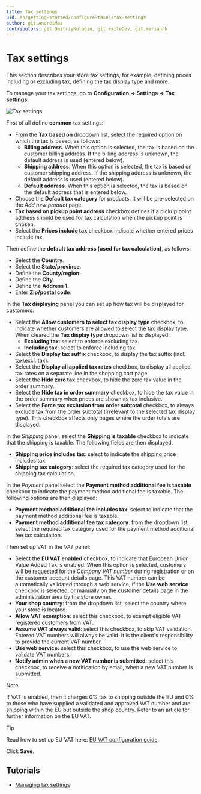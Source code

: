 ```yaml
---
title: Tax settings
uid: en/getting-started/configure-taxes/tax-settings
author: git.AndreiMaz
contributors: git.DmitriyKulagin, git.exileDev, git.mariannk
---
```


# Tax settings

This section describes your store tax settings, for example, defining prices including or excluding tax, defining the tax display type and more.

To manage your tax settings, go to **Configuration → Settings → Tax settings**.

![Tax settings](_static/tax-settings/tax-settings.jpg)

First of all define **common** tax settings:
* From the **Tax based on** dropdown list, select the required option on which the tax is based, as follows:
  * **Billing address**. When this option is selected, the tax is based on the customer billing address. If the billing address is unknown, the default address is used (entered below).
  * **Shipping address**. When this option is selected, the tax is based on customer shipping address. If the shipping address is unknown, the default address is used (entered below).
  * **Default address**. When this option is selected, the tax is based on the default address that is entered below.
* Choose the **Default tax category** for products. It will be pre-selected on the *Add new product* page.
* **Tax based on pickup point address** checkbox defines if a pickup point address should be used for tax calculation when the pickup point is chosen.
* Select the **Prices include tax** checkbox indicate whether entered prices include tax.

Then define the **default tax address (used for tax calculation)**, as follows:
* Select the **Country**.
* Select the **State/province**.
* Define the **County/region**.
* Define the **City**.
* Define the **Address 1**.
* Enter **Zip/postal code**.

In the **Tax displaying** panel you can set up how tax will be displayed for customers:
* Select the **Allow customers to select tax display type** checkbox, to indicate whether customers are allowed to select the tax display type. When cleared the **Tax display type** dropdown list is displayed:
  * **Excluding tax**: select to enforce excluding tax.
  * **Including tax**: select to enforce including tax.
* Select the **Display tax suffix** checkbox, to display the tax suffix (incl. tax\excl. tax).
* Select the **Display all applied tax rates** checkbox, to display all applied tax rates on a separate line in the shopping cart page.
* Select the **Hide zero tax** checkbox, to hide the zero tax value in the order summary.
* Select the **Hide tax in order summary** checkbox, to hide the tax value in the order summary when prices are shown as tax inclusive.
* Select the **Force tax exclusion from order subtotal** checkbox, to always exclude tax from the order subtotal (irrelevant to the selected tax display type). This checkbox affects only pages where the order totals are displayed.

In the *Shipping* panel, select the **Shipping is taxable** checkbox to indicate that the shipping is taxable. The following fields are then displayed:
* **Shipping price includes tax**: select to indicate the shipping price includes tax.
* **Shipping tax category**: select the required tax category used for the shipping tax calculation.

In the *Payment* panel select the **Payment method additional fee is taxable** checkbox to indicate the payment method additional fee is taxable. The following options are then displayed:
* **Payment method additional fee includes tax**: select to indicate that the payment method additional fee is taxable.
* **Payment method additional fee tax category**: from the dropdown list, select the required tax category used for the payment method additional fee tax calculation.

Then set up VAT in the *VAT* panel:
* Select the **EU VAT enabled** checkbox, to indicate that European Union Value Added Tax is enabled. When this option is selected, customers will be requested for the *Company VAT number* during registration or on the customer account details page. This VAT number can be automatically validated through a web service, if the **Use web service** checkbox is selected, or manually on the customer details page in the administration area by the store owner.
* **Your shop country**: from the dropdown list, select the country where your store is located.
* **Allow VAT exemption**: select this checkbox, to exempt eligible VAT registered customers from VAT.
* **Assume VAT always valid**: select this checkbox, to skip VAT validation. Entered VAT numbers will always be valid. It is the client's responsibility to provide the current VAT number.
* **Use web service:** select this checkbox, to use the web service to validate VAT numbers.
* **Notify admin when a new VAT number is submitted**: select this checkbox, to receive a notification by email, when a new VAT number is submitted.

> [!NOTE]
> 
> If VAT is enabled, then it charges 0% tax to shipping outside the EU and 0% to those who have supplied a validated and approved VAT number and are shipping within the EU but outside the shop country. Refer to an article for further information on the EU VAT.

> [!TIP]
>
> Read how to set up EU VAT here: [EU VAT configuration guide](xref:en/getting-started/configure-taxes/index#eu-vat-configuration-guide).

Click **Save**.

## Tutorials

* [Managing tax settings](https://www.youtube.com/watch?v=8iF5nQvIoLs&feature=youtu.be)
